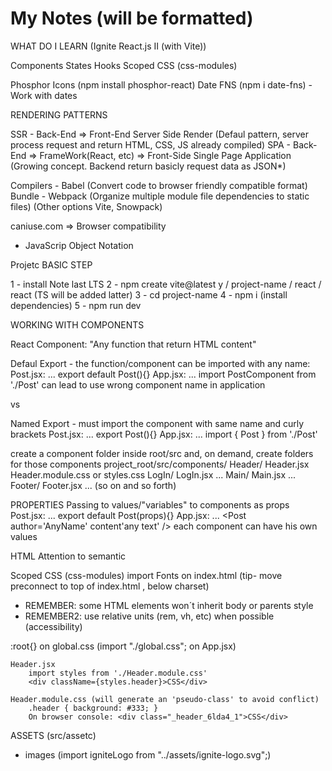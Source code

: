 # My Notes (will be formatted)

WHAT DO I LEARN (Ignite React.js II (with Vite))

Components
States
Hooks
Scoped CSS (css-modules)

Phosphor Icons (npm install phosphor-react)
Date FNS (npm i date-fns) - Work with dates

RENDERING PATTERNS

SSR - Back-End => Front-End
Server Side Render (Defaul pattern, server process request and return HTML, CSS, JS already compiled)
SPA - Back-End => FrameWork(React, etc) => Front-Side
Single Page Application (Growing concept. Backend return basicly request data as JSON\*)

Compilers - Babel (Convert code to browser friendly compatible format)
Bundle - Webpack (Organize multiple module file dependencies to static files) (Other options Vite, Snowpack)

caniuse.com => Browser compatibility

- JavaScrip Object Notation

Projetc
BASIC STEP

1 - install Note last LTS
2 - npm create vite@latest
y / project-name / react / react (TS will be added latter)
3 - cd project-name
4 - npm i (install dependencies)
5 - npm run dev

WORKING WITH COMPONENTS

React Component: "Any function that return HTML content"

Defaul Export - the function/component can be imported with any name:
Post.jsx: ... export default Post(){}
App.jsx: ... import PostComponent from './Post'
can lead to use wrong component name in application

vs

Named Export - must import the component with same name and curly brackets
Post.jsx: ... export Post(){}
App.jsx: ... import { Post } from './Post'

create a component folder inside root/src and, on demand, create folders for those components
project_root/src/components/
Header/ Header.jsx Header.module.css or styles.css
LogIn/ LogIn.jsx ...
Main/ Main.jsx ...
Footer/ Footer.jsx ... (so on and so forth)

PROPERTIES
Passing to values/"variables" to components as props
Post.jsx: ... export default Post(props){}
App.jsx: ... <Post author='AnyName' content'any text' />
each component can have his own values

HTML
Attention to semantic

Scoped CSS (css-modules)
import Fonts on index.html (tip- move preconnect to top of index.html <head>, below charset)

- REMEMBER: some HTML elements won´t inherit body or parents style
- REMEMBER2: use relative units (rem, vh, etc) when possible (accessibility)

:root{} on global.css (import "./global.css"; on App.jsx)

    Header.jsx
    	import styles from './Header.module.css'
    	<div className={styles.header}>CSS</div>

    Header.module.css (will generate an 'pseudo-class' to avoid conflict)
    	.header { background: #333; }
    	On browser console: <div class="_header_6lda4_1">CSS</div>

ASSETS (src/assetc)

- images (import igniteLogo from "../assets/ignite-logo.svg";)
